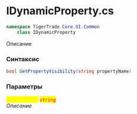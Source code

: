 
# IDynamicProperty.cs
```csharp
namespace TigerTrade.Core.UI.Common  
    class IDynamicProperty
```

Описание

### Синтаксис
```csharp
bool GetPropertyVisibility(string propertyName)
```

### Параметры  
<mark style="color:yellow;">`propertyName`</mark> <mark style="color:red;">*`string`*</mark>  
 *Описание*  
  

                    
                    